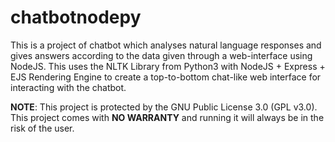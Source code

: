 # chatbotnodepy
This is a project of chatbot which analyses natural language responses and gives answers according to the data given through a web-interface using NodeJS.
This uses the NLTK Library from Python3 with NodeJS + Express + EJS Rendering Engine to create a top-to-bottom chat-like web interface for interacting with the chatbot.

**NOTE**: This project is protected by the GNU Public License 3.0 (GPL v3.0). This project comes with **NO WARRANTY** and running it will always be in the risk of the user.
